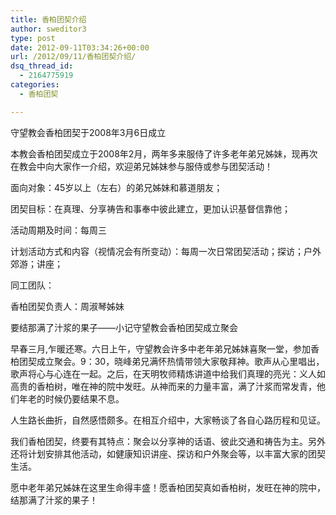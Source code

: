 ```yaml
---
title: 香柏团契介绍
author: sweditor3
type: post
date: 2012-09-11T03:34:26+00:00
url: /2012/09/11/香柏团契介绍/
dsq_thread_id:
  - 2164775919
categories:
  - 香柏团契

---
```

守望教会香柏团契于2008年3月6日成立

本教会香柏团契成立于2008年2月，两年多来服侍了许多老年弟兄姊妹，现再次在教会中向大家作一介绍，欢迎弟兄姊妹参与服侍或参与团契活动！
  
面向对象：45岁以上（左右）的弟兄姊妹和慕道朋友；
  
团契目标：在真理、分享祷告和事奉中彼此建立，更加认识基督信靠他；
  
活动周期及时间：每周三
  
计划活动方式和内容（视情况会有所变动）：每周一次日常团契活动；探访；户外郊游；讲座；
  
同工团队：
  
香柏团契负责人：周淑琴姊妹
  
要结那满了汁浆的果子——小记守望教会香柏团契成立聚会

早春三月,乍暖还寒。六日上午，守望教会许多中老年弟兄姊妹喜聚一堂，参加香柏团契成立聚会。9：30，晓峰弟兄满怀热情带领大家敬拜神。歌声从心里唱出，歌声将心与心连在一起。之后，在天明牧师精炼讲道中给我们真理的亮光：义人如高贵的香柏树，唯在神的院中发旺。从神而来的力量丰富，满了汁浆而常发青，他们年老的时候仍要结果不息。

人生路长曲折，自然感悟颇多。在相互介绍中，大家畅谈了各自心路历程和见证。

我们香柏团契，终要有其特点：聚会以分享神的话语、彼此交通和祷告为主。另外还将计划安排其他活动，如健康知识讲座、探访和户外聚会等，以丰富大家的团契生活。
  
愿中老年弟兄姊妹在这里生命得丰盛！愿香柏团契真如香柏树，发旺在神的院中，结那满了汁浆的果子！